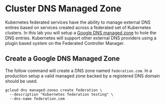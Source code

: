# Cluster DNS Managed Zone

Kubernetes federated services have the ability to manage external DNS entires based on services created across a federated set of Kubernetes clusters. In this lab you will setup a [Google DNS managed zone](https://cloud.google.com/dns/zones) to hole the DNS entries. Kubernetes will support other external DNS providers using a plugin based system on the Federated Controller Manager.

## Create a Google DNS Managed Zone

The follow command will create a DNS zone named `federation.com`. In a production setup a valid managed zone backed by a registered DNS domain should be used.

```
gcloud dns managed-zones create federation \
  --description "Kubernetes federation testing" \
  --dns-name federation.com
```
